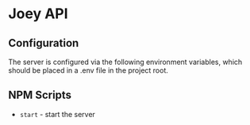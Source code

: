 # Joey API

## Configuration

The server is configured via the following environment variables, which should be placed in a .env file in the project root.

## NPM Scripts

- `start` - start the server